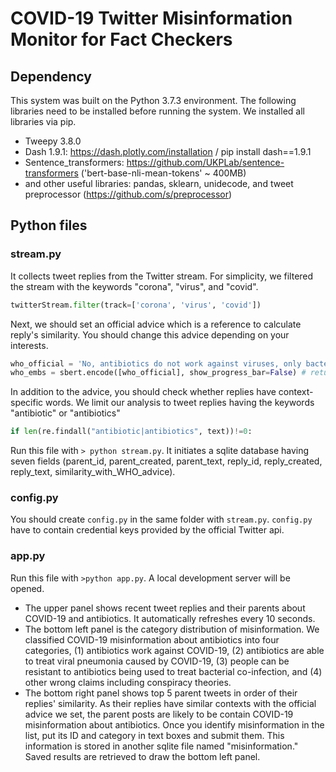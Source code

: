 # COVID-19 Twitter Misinformation Monitor for Fact Checkers

## Dependency

This system was built on the Python 3.7.3 environment. The following libraries need to be installed before running the system. We installed all libraries via pip. 

- Tweepy 3.8.0
- Dash 1.9.1: https://dash.plotly.com/installation / pip install dash==1.9.1
- Sentence_transformers: https://github.com/UKPLab/sentence-transformers ('bert-base-nli-mean-tokens' ~ 400MB)
- and other useful libraries: pandas, sklearn, unidecode, and tweet preprocessor (https://github.com/s/preprocessor)

## Python files

### stream.py
It collects tweet replies from the Twitter stream. For simplicity, we filtered the stream with the keywords "corona", "virus", and "covid". 
```python
twitterStream.filter(track=['corona', 'virus', 'covid'])
```
Next, we should set an official advice which is a reference to calculate reply's similarity. You should change this advice depending on your interests. 
```python
who_official = 'No, antibiotics do not work against viruses, only bacteria. The new coronavirus (2019-nCoV) is a virus and, therefore, antibiotics should not be used as a means of prevention or treatment. However, if you are hospitalized for the 2019-nCoV, you may receive antibiotics because bacterial co-infection is possible.'
who_embs = sbert.encode([who_official], show_progress_bar=False) # return a sentence embedding vector
```
In addition to the advice, you should check whether replies have context-specific words. We limit our analysis to tweet replies having the keywords "antibiotic" or "antibiotics"
```python
if len(re.findall("antibiotic|antibiotics", text))!=0:
```
Run this file with `> python stream.py`. It initiates a sqlite database having seven fields (parent_id, parent_created, parent_text, reply_id, reply_created, reply_text, similarity_with_WHO_advice).

### config.py
You should create `config.py` in the same folder with `stream.py`. `config.py` have to contain credential keys provided by the official Twitter api. 

### app.py
Run this file with `>python app.py`. A local development server will be opened. 
- The upper panel shows recent tweet replies and their parents about COVID-19 and antibiotics. It automatically refreshes every 10 seconds. 
- The bottom left panel is the category distribution of misinformation. We classified COVID-19 misinformation about antibiotics into four categories, (1) antibiotics work against COVID-19, (2) antibiotics are able to treat viral pneumonia caused by COVID-19, (3) people can be resistant to antibiotics being used to treat bacterial co-infection, and (4) other wrong claims including conspiracy theories. 
- The bottom right panel shows top 5 parent tweets in order of their replies' similarity. As their replies have similar contexts with the official advice we set, the parent posts are likely to be contain COVID-19 misinformation about antibiotics. Once you identify misinformation in the list, put its ID and category in text boxes and submit them. This information is stored in another sqlite file named "misinformation." Saved results are retrieved to draw the bottom left panel. 

